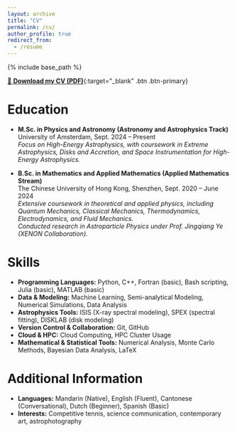 ```yaml
---
layout: archive
title: "CV"
permalink: /cv/
author_profile: true
redirect_from:
  - /resume
---
```


{% include base_path %}

[📄 **Download my CV (PDF)**](/files/CV_HWSI.pdf){:target="_blank" .btn .btn-primary}

Education
======
* **M.Sc. in Physics and Astronomy (Astronomy and Astrophysics Track)**  
  University of Amsterdam, Sept. 2024 – Present  
  *Focus on High-Energy Astrophysics, with coursework in Extreme Astrophysics, Disks and Accretion, and Space Instrumentation for High-Energy Astrophysics.*  

* **B.Sc. in Mathematics and Applied Mathematics (Applied Mathematics Stream)**  
  The Chinese University of Hong Kong, Shenzhen, Sept. 2020 – June 2024  
  *Extensive coursework in theoretical and applied physics, including Quantum Mechanics, Classical Mechanics, Thermodynamics, Electrodynamics, and Fluid Mechanics.*  
  *Conducted research in Astroparticle Physics under Prof. Jingqiang Ye (XENON Collaboration).*  

Skills
======
* **Programming Languages:** Python, C++, Fortran (basic), Bash scripting, Julia (basic), MATLAB (basic)  
* **Data & Modeling:** Machine Learning, Semi-analytical Modeling, Numerical Simulations, Data Analysis  
* **Astrophysics Tools:** ISIS (X-ray spectral modeling), SPEX (spectral fitting), DISKLAB (disk modeling)  
* **Version Control & Collaboration:** Git, GitHub  
* **Cloud & HPC:** Cloud Computing, HPC Cluster Usage  
* **Mathematical & Statistical Tools:** Numerical Analysis, Monte Carlo Methods, Bayesian Data Analysis, LaTeX  

Additional Information
======
* **Languages:** Mandarin (Native), English (Fluent), Cantonese (Conversational), Dutch (Beginner), Spanish (Basic)  
* **Interests:** Competitive tennis, science communication, contemporary art, astrophotography  
